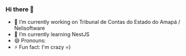 ### Hi there 👋
- 🔭 I’m currently working on Tribunal de Contas do Estado do Amapá / Nelisoftware
- 🌱 I’m currently learning NestJS
- 😄 Pronouns: 
- ⚡ Fun fact: I'm crazy =)


<!--
**nelispereira/nelispereira** is a ✨ _special_ ✨ repository because its `README.md` (this file) appears on your GitHub profile.

Here are some ideas to get you started:

- 🔭 I’m currently working on ...
- 🌱 I’m currently learning ...
- 👯 I’m looking to collaborate on ...
- 🤔 I’m looking for help with ...
- 💬 Ask me about ...
- 📫 How to reach me: ...
- 😄 Pronouns: ...
- ⚡ Fun fact: ...
-->
